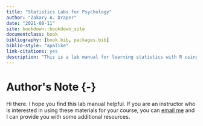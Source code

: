 ```yaml
--- 
title: "Statistics Labs for Psychology"
author: "Zakary A. Draper"
date: "2021-08-11"
site: bookdown::bookdown_site
documentclass: book
bibliography: [book.bib, packages.bib]
biblio-style: "apalike"
link-citations: yes
description: "This is a lab manual for learning statistics with R using examples of hypothetical psych science studies."
---
```


# Author's Note {-}

Hi there. I hope you find this lab manual helpful. If you are an instructor who is interested in using these materials for your course, you can [email me](mailto:zakary.draper@ubc.ca) and I can provide you with some additional resources.


